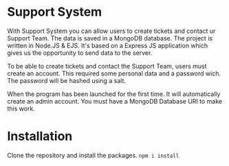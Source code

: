 # Support System

With Support System you can allow users to create tickets and contact ur Support Team.
The data is saved in a MongoDB database. The project is written in Node.JS & EJS. 
It's based on a Express JS application which gives us the opportunity to send data to the server.

To be able to create tickets and contact the Support Team, users must create an account. This required some personal data and a password wich. 
The password will be hashed using a salt. 

When the program has been launched for the first time. It will automatically create an admin account. You must have a MongoDB Database URI to make this work.

# Installation

Clone the repository and install the packages.
`npm i install`
